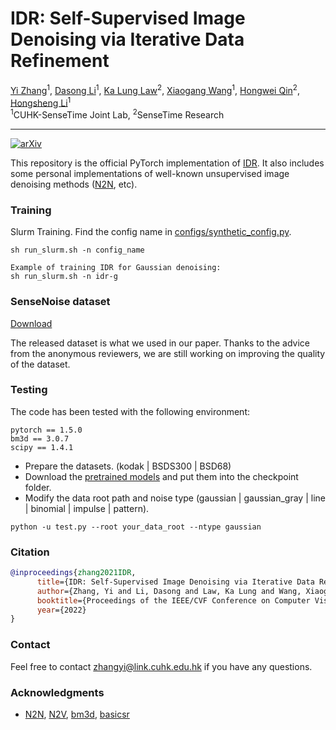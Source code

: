 # IDR: Self-Supervised Image Denoising via Iterative Data Refinement

[Yi Zhang](https://zhangyi-3.github.io/)<sup>1</sup>,
[Dasong Li]()<sup>1</sup>,
[Ka Lung Law]()<sup>2</sup>,
[Xiaogang Wang](https://scholar.google.com/citations?user=-B5JgjsAAAAJ&hl=zh-CN)<sup>1</sup>,
[Hongwei Qin](https://scholar.google.com/citations?user=ZGM7HfgAAAAJ&hl=en)<sup>2</sup>,
[Hongsheng Li](https://www.ee.cuhk.edu.hk/~hsli/)<sup>1</sup><br>
<sup>1</sup>CUHK-SenseTime Joint Lab, <sup>2</sup>SenseTime Research

---

[![arXiv](https://img.shields.io/badge/arXiv-Paper-<COLOR>.svg)](http://arxiv.org/abs/2111.14358)

This repository is the official PyTorch implementation of [IDR](http://arxiv.org/abs/2111.14358). 
It also includes some personal implementations of well-known unsupervised image denoising methods ([N2N](https://github.com/NVlabs/noise2noise), etc).


### Training
Slurm Training. Find the config name in [configs/synthetic_config.py](configs/synthetic_config.py).
```
sh run_slurm.sh -n config_name

Example of training IDR for Gaussian denoising:
sh run_slurm.sh -n idr-g
```

### SenseNoise dataset
[Download](https://mycuhk-my.sharepoint.com/:u:/g/personal/1155135732_link_cuhk_edu_hk/ER9Zn20NM5JCs2LtWnJjS88BOnuSOIl69EGvpdUe7t3BIw?e=r0LtAy)

The released dataset is what we used in our paper. 
Thanks to the advice from the anonymous reviewers, we are still working on improving the quality of the dataset.


 
### Testing
The code has been tested with the following environment:
```
pytorch == 1.5.0
bm3d == 3.0.7
scipy == 1.4.1 
```
    
- Prepare the datasets. (kodak | BSDS300 | BSD68)
- Download the [pretrained models](https://mycuhk-my.sharepoint.com/:f:/g/personal/1155135732_link_cuhk_edu_hk/Ep0gRwX0hIFKvOSiq5x1QbsBfSmGma1CNxQ8LeMiE93wEw?e=dJxcx3)
 and put them into the checkpoint folder.
- Modify the data root path and noise type (gaussian | gaussian_gray | line | binomial | impulse | pattern).
```
python -u test.py --root your_data_root --ntype gaussian 
```

### Citation
``` bibtex
@inproceedings{zhang2021IDR,
      title={IDR: Self-Supervised Image Denoising via Iterative Data Refinement},
      author={Zhang, Yi and Li, Dasong and Law, Ka Lung and Wang, Xiaogang and Qin, Hongwei and Li, Hongsheng},
      booktitle={Proceedings of the IEEE/CVF Conference on Computer Vision and Pattern Recognition},
      year={2022}
}
```

### Contact
Feel free to contact zhangyi@link.cuhk.edu.hk if you have any questions.

### Acknowledgments
* [N2N](https://github.com/NVlabs/noise2noise), [N2V](https://github.com/juglab/n2v),  [bm3d](https://pypi.org/project/bm3d/), [basicsr](https://github.com/XPixelGroup/BasicSR)

